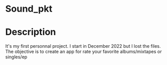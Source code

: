 # Sound_pkt

# Description

It's my first personnal project. I start in December 2022 but I lost the files.
The objective is to create an app for rate your favorite albums/mixtapes or singles/ep
